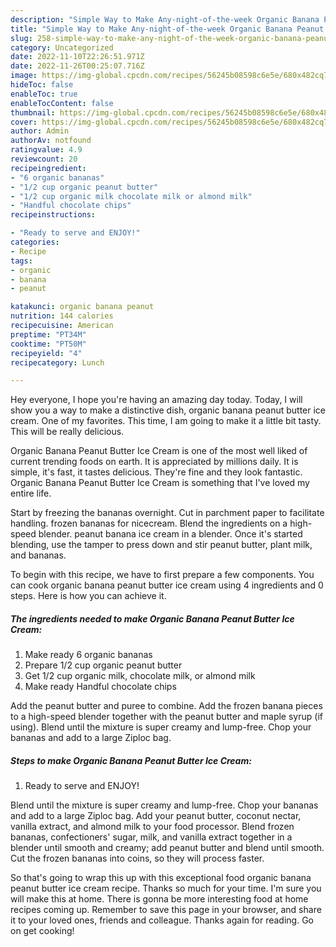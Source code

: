```yaml
---
description: "Simple Way to Make Any-night-of-the-week Organic Banana Peanut Butter Ice Cream"
title: "Simple Way to Make Any-night-of-the-week Organic Banana Peanut Butter Ice Cream"
slug: 258-simple-way-to-make-any-night-of-the-week-organic-banana-peanut-butter-ice-cream
category: Uncategorized
date: 2022-11-10T22:26:51.971Z
date: 2022-11-26T00:25:07.716Z
image: https://img-global.cpcdn.com/recipes/56245b08598c6e5e/680x482cq70/organic-banana-peanut-butter-ice-cream-recipe-main-photo.jpg
hideToc: false
enableToc: true
enableTocContent: false
thumbnail: https://img-global.cpcdn.com/recipes/56245b08598c6e5e/680x482cq70/organic-banana-peanut-butter-ice-cream-recipe-main-photo.jpg
cover: https://img-global.cpcdn.com/recipes/56245b08598c6e5e/680x482cq70/organic-banana-peanut-butter-ice-cream-recipe-main-photo.jpg
author: Admin
authorAv: notfound
ratingvalue: 4.9
reviewcount: 20
recipeingredient:
- "6 organic bananas"
- "1/2 cup organic peanut butter"
- "1/2 cup organic milk chocolate milk or almond milk"
- "Handful chocolate chips"
recipeinstructions:

- "Ready to serve and ENJOY!"
categories:
- Recipe
tags:
- organic
- banana
- peanut

katakunci: organic banana peanut 
nutrition: 144 calories
recipecuisine: American
preptime: "PT34M"
cooktime: "PT50M"
recipeyield: "4"
recipecategory: Lunch

---
```



Hey everyone, I hope you're having an amazing day today. Today, I will show you a way to make a distinctive dish, organic banana peanut butter ice cream. One of my favorites. This time, I am going to make it a little bit tasty. This will be really delicious.

Organic Banana Peanut Butter Ice Cream is one of the most well liked of current trending foods on earth. It is appreciated by millions daily. It is simple, it's fast, it tastes delicious. They're fine and they look fantastic. Organic Banana Peanut Butter Ice Cream is something that I've loved my entire life.

Start by freezing the bananas overnight. Cut in parchment paper to facilitate handling. frozen bananas for nicecream. Blend the ingredients on a high-speed blender. peanut banana ice cream in a blender. Once it&#39;s started blending, use the tamper to press down and stir peanut butter, plant milk, and bananas.


To begin with this recipe, we have to first prepare a few components. You can cook organic banana peanut butter ice cream using 4 ingredients and 0 steps. Here is how you can achieve it.

<!--inarticleads1-->

##### The ingredients needed to make Organic Banana Peanut Butter Ice Cream:

1. Make ready 6 organic bananas
1. Prepare 1/2 cup organic peanut butter
1. Get 1/2 cup organic milk, chocolate milk, or almond milk
1. Make ready Handful chocolate chips


Add the peanut butter and puree to combine. Add the frozen banana pieces to a high-speed blender together with the peanut butter and maple syrup (if using). Blend until the mixture is super creamy and lump-free. Chop your bananas and add to a large Ziploc bag. 

<!--inarticleads2-->

##### Steps to make Organic Banana Peanut Butter Ice Cream:


1. Ready to serve and ENJOY!

Blend until the mixture is super creamy and lump-free. Chop your bananas and add to a large Ziploc bag. Add your peanut butter, coconut nectar, vanilla extract, and almond milk to your food processor. Blend frozen bananas, confectioners&#39; sugar, milk, and vanilla extract together in a blender until smooth and creamy; add peanut butter and blend until smooth. Cut the frozen bananas into coins, so they will process faster. 

So that's going to wrap this up with this exceptional food organic banana peanut butter ice cream recipe. Thanks so much for your time. I'm sure you will make this at home. There is gonna be more interesting food at home recipes coming up. Remember to save this page in your browser, and share it to your loved ones, friends and colleague. Thanks again for reading. Go on get cooking!

